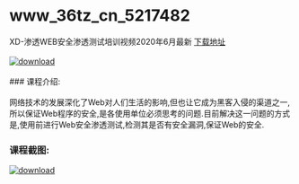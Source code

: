 # www_36tz_cn_5217482
XD-渗透WEB安全渗透测试培训视频2020年6月最新
[下载地址](http://www.36tz.cn/article/5217482 "下载地址")
<br/></br>[![download](http://36tz.cn/muke_img/2021_01_1-27-300x160.png "下载地址")](http://www.36tz.cn/article/5217482 "下载地址")
<br/></br>### 课程介绍:<br/></br>网络技术的发展深化了Web对人们生活的影响,但也让它成为黑客入侵的渠道之一,所以保证Web程序的安全,是各使用单位必须思考的问题.目前解决这一问题的方式是,使用前进行Web安全渗透测试,检测其是否有安全漏洞,保证Web的安全.

### 课程截图:
[![download](http://36tz.cn/muke_img/2021_01_2-32.png "下载地址")](http://www.36tz.cn/article/5217482 "下载地址")
